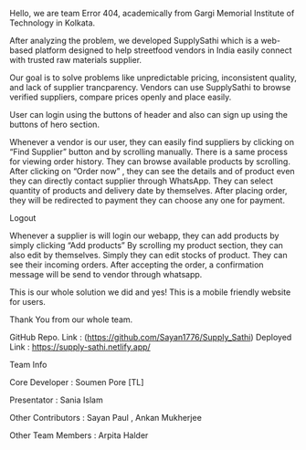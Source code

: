 Hello, we are team Error 404, academically from Gargi Memorial Institute  of Technology in Kolkata.

After analyzing the problem, we developed SupplySathi which is a web-based platform designed to help streetfood vendors in India easily connect with trusted raw materials supplier.

Our goal is to solve problems like unpredictable pricing, inconsistent quality, and lack of supplier  trancparency. Vendors can use SupplySathi   to browse verified suppliers, compare prices openly and place easily.

User can login using the buttons of header and also can sign up using the buttons of hero section.


Whenever a vendor is our user, they can easily find suppliers by  clicking on “Find Supplier” button and by scrolling manually. There is a same process for viewing order history.
They can browse available products by scrolling. After clicking on “Order now” , they can see the details and of product even they can directly contact supplier through WhatsApp.  They can select quantity of products and delivery date by themselves. After placing order, they will be redirected to payment they can choose any one for payment.

Logout

Whenever a supplier is will login our webapp, they can add products by simply clicking “Add products”
By scrolling my product section, they can also edit by themselves. Simply they can edit stocks of product. They can see their  incoming orders. After accepting the order, a confirmation message will be send to vendor through whatsapp.

This  is our whole solution we did and yes! This is a mobile friendly website for users.

Thank You from our whole team.

GitHub Repo. Link : (https://github.com/Sayan1776/Supply_Sathi)
Deployed Link : https://supply-sathi.netlify.app/

Team Info


Core Developer : Soumen Pore [TL]

Presentator : Sania Islam

Other Contributors : Sayan Paul , Ankan Mukherjee 

Other Team Members : Arpita Halder

